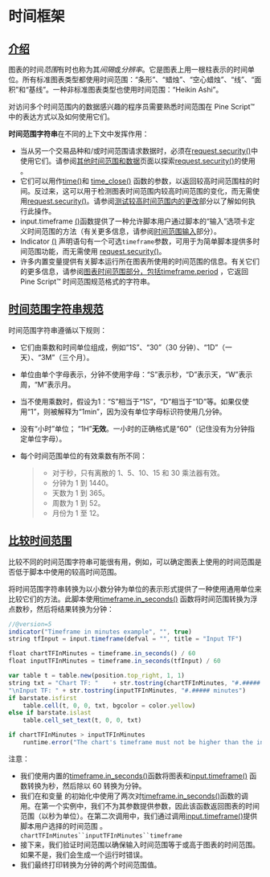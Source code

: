 # 时间框架

## [介绍](https://www.tradingview.com/pine-script-docs/en/v5/concepts/Timeframes.html#id1)

图表的时间*范围*有时也称为其*间隔*或*分辨率*。它是图表上用一根柱表示的时间单位。所有标准图表类型都使用时间范围：“条形”、“蜡烛”、“空心蜡烛”、“线”、“面积”和“基线”。一种非标准图表类型也使用时间范围：“Heikin Ashi”。

对访问多个时间范围内的数据感兴趣的程序员需要熟悉时间范围在 Pine Script™ 中的表达方式以及如何使用它们。

**时间范围字符串**在不同的上下文中发挥作用：

- 当从另一个交易品种和/或时间范围请求数据时，必须在[request.security()](https://www.tradingview.com/pine-script-reference/v5/#fun_request{dot}security)中使用它们。请参阅[其他时间范围和数据](https://www.tradingview.com/pine-script-docs/en/v5/concepts/Other_timeframes_and_data.html#pageothertimeframesanddata)页面以探索[request.security()](https://www.tradingview.com/pine-script-reference/v5/#fun_request{dot}security)的使用 。
- 它们可以用作[time()](https://www.tradingview.com/pine-script-reference/v5/#fun_time)和 [time_close()](https://www.tradingview.com/pine-script-reference/v5/#fun_time_close) 函数的参数，以返回较高时间范围柱的时间。反过来，这可以用于检测图表时间范围内较高时间范围的变化，而无需使用[request.security()](https://www.tradingview.com/pine-script-reference/v5/#fun_request{dot}security)。请参阅[测试较高时间范围内的更改](https://www.tradingview.com/pine-script-docs/en/v5/concepts/Time.html#pagetime-testingforchangesinhighertimeframes)部分以了解如何执行此操作。
- input.timeframe [()](https://www.tradingview.com/pine-script-reference/v5/#fun_input{dot}session)函数提供了一种允许脚本用户通过脚本的“输入”选项卡定义时间范围的方法（有关更多信息，请参阅[时间范围输入](https://www.tradingview.com/pine-script-docs/en/v5/concepts/Inputs.html#pageinputs-timeframeinput)部分）。
- Indicator [()](https://www.tradingview.com/pine-script-reference/v5/#fun_indicator) 声明语句有一个可选`timeframe`参数，可用于为简单脚本提供多时间范围功能，而无需使用 [request.security()](https://www.tradingview.com/pine-script-reference/v5/#fun_request{dot}security)。
- 许多内置变量提供有关脚本运行所在图表所使用的时间范围的信息。有关它们的更多信息，请参阅[图表时间范围](https://www.tradingview.com/pine-script-docs/en/v5/concepts/Chart_information.html#pagechartinformation-charttimeframe)[部分，包括timeframe.period](https://www.tradingview.com/pine-script-reference/v5/#var_timeframe{dot}period) ，它返回 Pine Script™ 时间范围规范格式的字符串。



## [时间范围字符串规范](https://www.tradingview.com/pine-script-docs/en/v5/concepts/Timeframes.html#id2)

时间范围字符串遵循以下规则：

- 它们由乘数和时间单位组成，例如“1S”、“30”（30 分钟）、“1D”（一天）、“3M”（三个月）。

- 单位由单个字母表示，分钟不使用字母：“S”表示秒，“D”表示天，“W”表示周，“M”表示月。

- 当不使用乘数时，假设为1：“S”相当于“1S”，“D”相当于“1D”等。如果仅使用“1”，则被解释为“1min”，因为没有单位字母标识符使用几分钟。

- 没有“小时”单位； “1H”**无效**。一小时的正确格式是“60”（记住没有为分钟指定单位字母）。

- 每个时间范围单位的有效乘数有所不同：

  > - 对于秒，只有离散的 1、5、10、15 和 30 乘法器有效。
  > - 分钟为 1 到 1440。
  > - 天数为 1 到 365。
  > - 周数为 1 到 52。
  > - 月份为 1 至 12。



## [比较时间范围](https://www.tradingview.com/pine-script-docs/en/v5/concepts/Timeframes.html#id3)

比较不同的时间范围字符串可能很有用，例如，可以确定图表上使用的时间范围是否低于脚本中使用的较高时间范围。

将时间范围字符串转换为以小数分钟为单位的表示形式提供了一种使用通用单位来比较它们的方法。此脚本使用[timeframe.in_seconds()](https://www.tradingview.com/pine-script-reference/v5/#fun_timeframe{dot}in_seconds) 函数将时间范围转换为浮点数秒，然后将结果转换为分钟：

```javascript
//@version=5
indicator("Timeframe in minutes example", "", true)
string tfInput = input.timeframe(defval = "", title = "Input TF")

float chartTFInMinutes = timeframe.in_seconds() / 60
float inputTFInMinutes = timeframe.in_seconds(tfInput) / 60

var table t = table.new(position.top_right, 1, 1)
string txt = "Chart TF: "    + str.tostring(chartTFInMinutes, "#.##### minutes") +
"\nInput TF: " + str.tostring(inputTFInMinutes, "#.##### minutes")
if barstate.isfirst
    table.cell(t, 0, 0, txt, bgcolor = color.yellow)
else if barstate.islast
    table.cell_set_text(t, 0, 0, txt)

if chartTFInMinutes > inputTFInMinutes
    runtime.error("The chart's timeframe must not be higher than the input's timeframe.")
```

注意：

- 我们使用内置的[timeframe.in_seconds()](https://www.tradingview.com/pine-script-reference/v5/#fun_timeframe{dot}in_seconds)函数将图表和[input.timeframe()](https://www.tradingview.com/pine-script-reference/v5/#fun_input{dot}session) 函数转换为秒，然后除以 60 转换为分钟。
- 我们在和变量 的初始化中使用了两次对[timeframe.in_seconds()](https://www.tradingview.com/pine-script-reference/v5/#fun_timeframe{dot}in_seconds)函数的调用。在第一个实例中，我们不为其参数提供参数，因此该函数返回图表的时间范围（以秒为单位）。在第二次调用中，我们通过调用[input.timeframe()](https://www.tradingview.com/pine-script-reference/v5/#fun_input{dot}session)提供脚本用户选择的时间范围 。`chartTFInMinutes``inputTFInMinutes``timeframe`
- 接下来，我们验证时间范围以确保输入时间范围等于或高于图表的时间范围。如果不是，我们会生成一个运行时错误。
- 我们最终打印转换为分钟的两个时间范围值。